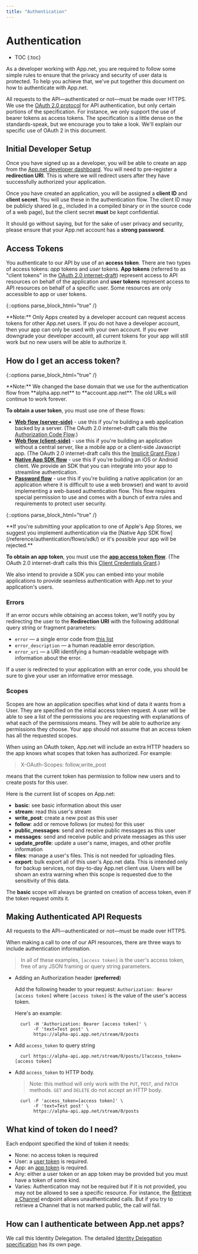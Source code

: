 ```yaml
---
title: "Authentication"
---
```


# Authentication

* TOC
{:toc}

As a developer working with App.net, you are required to follow some simple rules to ensure that the privacy and security of user data is protected. To help you achieve that, we've put together this document on how to authenticate with App.net.

All requests to the API—authenticated or not—must be made over HTTPS. We use the [OAuth 2.0 protocol](http://tools.ietf.org/html/draft-ietf-oauth-v2-31) for API authentication, but only certain portions of the specification. For instance, we only support the use of bearer tokens as access tokens. The specification is a little dense on the standards-speak, but we encourage you to take a look. We'll explain our specific use of OAuth 2 in this document.

## Initial Developer Setup

Once you have signed up as a developer, you will be able to create an app from the [App.net developer dashboard](https://account.app.net/developer/apps/). You will need to pre-register a **redirection URI**. This is where we will redirect users after they have successfully authorized your application.

Once you have created an application, you will be assigned a **client ID** and **client secret**. You will use these in the authentication flow. The client ID may be publicly shared (e.g., included in a compiled binary or in the source code of a web page), but the client secret **must** be kept confidential.

It should go without saying, but for the sake of user privacy and security, please ensure that your App.net account has a **strong password**.

## Access Tokens

You authenticate to our API by use of an **access token**. There are two types of access tokens: _app_ tokens and _user_ tokens. **App tokens** (referred to as "client tokens" in the [OAuth 2.0 internet-draft](http://tools.ietf.org/html/draft-ietf-oauth-v2-31)) represent access to API resources on behalf of the application and **user tokens** represent access to API resources on behalf of a specific user. Some resources are only accessible to app or user tokens.

{::options parse_block_html="true" /}
<div class="alert alert-info alert-block">
**Note:** Only Apps created by a developer account can request access tokens for other App.net users. If you do not have a developer account, then your app can only be used with your own account. If you ever downgrade your developer account, all current tokens for your app will still work but no new users will be able to authorize it.
</div>

## How do I get an access token?

{::options parse_block_html="true" /}
<div class="alert alert-info alert-block">
**Note:** We changed the base domain that we use for the authentication flow from **alpha.app.net** to **account.app.net**. The old URLs will continue to work forever.
</div>

**To obtain a user token**, you must use one of these flows:

* **[Web flow (server-side)](/reference/authentication/flows/web/#server-side-flow)** - use this if you're building a web application backed by a server. (The OAuth 2.0 internet-draft calls this the [Authorization Code Flow](http://tools.ietf.org/html/draft-ietf-oauth-v2-31#section-4.1).)
* **[Web flow (client-side)](/reference/authentication/flows/web/#client-side-flow)** - use this if you're building an application without a central server, like a mobile app or a client-side Javascript app. (The OAuth 2.0 internet-draft calls this the [Implicit Grant Flow](http://tools.ietf.org/html/draft-ietf-oauth-v2-31#section-4.2).)
* **[Native App SDK flow](/reference/authentication/flows/sdk/)** - use this if you're building an iOS or Android client. We provide an SDK that you can integrate into your app to streamline authentication.
* **[Password flow](/reference/authentication/flows/password/)** - use this if you're building a native application (or an application where it is difficult to use a web browser) and want to avoid implementing a web-based authentication flow. This flow requires special permission to use and comes with a bunch of extra rules and requirements to protect user security.

{::options parse_block_html="true" /}
<div class="alert alert-error alert-block">
**If you're submitting your application to one of Apple's App Stores, we suggest you implement authentication via the [Native App SDK flow](/reference/authentication/flows/sdk/) or it's possible your app will be rejected.**
</div>

**To obtain an app token**, you must use the **[app access token flow](/reference/authentication/flows/app-access-token)**. (The OAuth 2.0 internet-draft calls this this [Client Credentials Grant](http://tools.ietf.org/html/draft-ietf-oauth-v2-31#section-4.4).)

We also intend to provide a SDK you can embed into your mobile applications to provide seamless authentication with App.net to your application's users.

### Errors

If an error occurs while obtaining an access token, we'll notify you by redirecting the user to the **Redirection URI** with the following additional query string or fragment parameters:

* `error` — a single error code from [this list](http://tools.ietf.org/html/draft-ietf-oauth-v2-31#section-4.1.2.1)
* `error_description` — a human readable error description.
* `error_uri` — a URI identifying a human-readable webpage with information about the error.

If a user is redirected to your application with an error code, you should be sure to give your user an informative error message.

### Scopes

Scopes are how an application specifies what kind of data it wants from a User. They are specified on the initial access token request. A user will be able to see a list of the permissions you are requesting with explanations of what each of the permissions means. They will be able to authorize any permissions they choose. Your app should not assume that an access token has all the requested scopes.

When using an OAuth token, App.net will include an extra HTTP headers so the app knows what scopes that token has authorized. For example:

> X-OAuth-Scopes: follow,write_post

means that the current token has permission to follow new users and to create posts for this user.

Here is the current list of scopes on App.net:

* **basic**: see basic information about this user
* **stream**: read this user's stream
* **write_post**: create a new post as this user
* **follow**: add or remove follows (or mutes) for this user
* **public_messages**: send and receive public messages as this user
* **messages**: send and receive public and private messages as this user
* **update_profile**: update a user's name, images, and other profile information
* **files**: manage a user's files. This is not needed for uploading files.
* **export**: bulk export all of this user's App.net data. This is intended only for backup services, not day-to-day App.net client use. Users will be shown an extra warning when this scope is requested due to the sensitivity of this data.

The **basic** scope will always be granted on creation of access token, even if the token request omits it.

## Making Authenticated API Requests

All requests to the API—authenticated or not—must be made over HTTPS.

When making a call to one of our API resources, there are three ways to include authentication information.

> In all of these examples, `[access token]` is the user's access token, free of any JSON framing or query string parameters.

* Adding an Authorization header (**preferred**)

    Add the following header to your request:
    `Authorization: Bearer [access token]`
    where `[access token]` is the value of the user's access token.

    Here's an example:
    
        curl -H 'Authorization: Bearer [access token]' \
             -F 'text=Test post' \
             https://alpha-api.app.net/stream/0/posts

* Add `access_token` to query string
    
        curl https://alpha-api.app.net/stream/0/posts/1?access_token=[access token]

* Add `access_token` to HTTP body. 

    > Note: this method will only work with the `PUT`, `POST`, and `PATCH` methods. `GET` and `DELETE` do not accept an HTTP body.

        curl -F 'access_token=[access token]' \
             -F 'text=Test post' \
             https://alpha-api.app.net/stream/0/posts

## What kind of token do I need?

Each endpoint specified the kind of token it needs:

* None: no access token is required
* User: a [user token](/reference/authentication/#how-do-i-get-an-access-token) is required.
* App: an [app token](/reference/authentication/flows/app-access-token/) is required.
* Any: either a user token or an app token may be provided but you must have a token of some kind.
* Varies: Authentication may not be required but if it is not provided, you may not be allowed to see a specific resource. For instance, the [Retrieve a Channel](/reference/resources/channel/lookup/#retrieve-a-channel) endpoint allows unauthenticated calls. But if you try to retrieve a Channel that is not marked public, the call will fail.

## How can I authenticate between App.net apps?

We call this Identity Delegation. The detailed [Identity Delegation
specification](identity-delegation/) has its own page.


